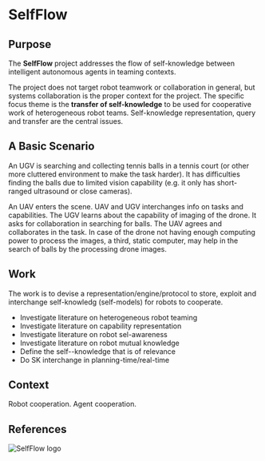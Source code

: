 # SelfFlow

## Purpose

The **SelfFlow** project addresses the flow of self-knowledge between intelligent autonomous agents in teaming contexts.

The project does not target robot teamwork or collaboration in general, but systems collaboration is the proper context for the project. The specific focus theme is the **transfer of self-knowledge** to be used for cooperative work of heterogeneous robot teams. Self-knowledge representation, query and transfer are the central issues.

## A Basic Scenario

An UGV is searching and collecting tennis balls in a tennis court (or other more cluttered environment to make the task harder). It has difficulties finding the balls due to limited vision capability (e.g. it only has short-ranged ultrasound or close cameras).

An UAV enters the scene. UAV and UGV interchanges info on tasks and capabilities. The UGV learns about the capability of imaging of the drone. It asks for collaboration in searching for balls. The UAV agrees and collaborates in the task. In case of the drone not having enough computing power to process the images, a third, static computer, may help in the search of balls by the processing drone images.

## Work

The work is to devise a representation/engine/protocol to store, exploit and interchange self-knowledg (self-models) for robots to cooperate.

- Investigate literature on heterogeneous robot teaming
- Investigate literature on capability representation
- Investigate literature on robot sel-awareness
- Investigate literature on robot mutual knowledge
- Define the self--knowledge that is of relevance
- Do SK interchange in planning-time/real-time 

## Context

Robot cooperation. Agent cooperation. 

## References

![SelfFlow logo](http://aslab.org/images/logos/SelfFlow_logo.png)

